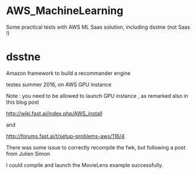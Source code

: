 # AWS_MachineLearning
Some practical tests with AWS ML Saas solution, including dsstne (not Saas !)

# dsstne
Amazon framework to build a recommander engine

testes summer 2016, on AWS GPU instance

Note : you need to be allowed to launch GPU instance , as remarked also in this blog post

http://wiki.fast.ai/index.php/AWS_install

and

http://forums.fast.ai/t/setup-problems-aws/116/4

There was some issue to correctly recompile the fwk, but following a post from Julien Simon

I could compile and launch the MovieLens example successfully.


